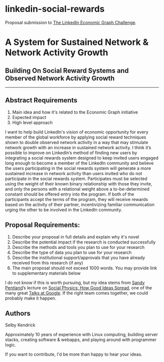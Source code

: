 linkedin-social-rewards
=======================

Proposal submission to [The LinkedIn Economic Graph Challenge](http://economicgraphchallenge.linkedin.com/).

# A System for Sustained Network & Network Activity Growth
## Building On Social Reward Systems and Observed Network Activity Growth
---

Abstract Requirements
---
1. Main idea and how it's related to the Economic Graph initiative
2. Expected impact
3. High level approach

I want to help build LinkedIn's vision of economic opportunity for every member of the global
workforce by applying social reward techniques shown to double observed network activity in a
way that may stimulate network growth with an increase in sustained network activity. I think
it’s possible to improve on LinkedIn’s method of finding new users by integrating a social
rewards system designed to keep invited users engaged long enough to become a member of the
LinkedIn community and believe the users participating in the social rewards system will
generate a more sustained increase in network activity than users invited who do not participate
in the social rewards system.  Participates must be selected using the weight of their known
binary relationship with those they invite, and only the persons with a relational weight above
a to-be-determined constant should be offered entry into the program. If both of the participants
accept the terms of the program, they will receive rewards based on the activity of their partner,
incentivizing familiar communication urging the other to be involved in the LinkedIn community.

Proposal Requirements:
---
1. Describe your proposal in full details and explain why it's novel
2. Describe the potential impact if the research is conducted successfully
3. Describe the methods and tools you plan to use for your research
4. Describe the type of data you plan to use for your research
5. Describe the institutional support/approvals that you have already received from this research (if any)
6. The main proposal should not exceed 1000 words. You may provide link to supplementary materials below


I do not know if this is worth pursuing, but my idea stems from [Sandy Pentland](http://web.media.mit.edu/~sandy/)’s
lecture on [Social Physics: How Good Ideas Spread](https://www.youtube.com/watch?v=HMBl0ttu-Ow), one of the many
great [Talks at Google](http://www.google.com/talks/). If the right team comes together, we could probably make
it happen.

Authors
---

Selby Kendrick

Approximately 10 years of experience with Linux computing, building server stacks, creating software & webapps, and playing around with programmer logic.


If you want to contribute, I'd be more than happy to hear your ideas.

